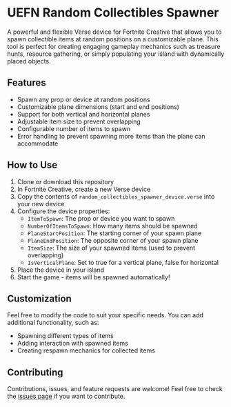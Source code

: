 # UEFN Random Collectibles Spawner

A powerful and flexible Verse device for Fortnite Creative that allows you to spawn collectible items at random positions on a customizable plane. This tool is perfect for creating engaging gameplay mechanics such as treasure hunts, resource gathering, or simply populating your island with dynamically placed objects.

## Features

- Spawn any prop or device at random positions
- Customizable plane dimensions (start and end positions)
- Support for both vertical and horizontal planes
- Adjustable item size to prevent overlapping
- Configurable number of items to spawn
- Error handling to prevent spawning more items than the plane can accommodate

## How to Use

1. Clone or download this repository
2. In Fortnite Creative, create a new Verse device
3. Copy the contents of `random_collectibles_spawner_device.verse` into your new device
4. Configure the device properties:
   - `ItemToSpawn`: The prop or device you want to spawn
   - `NumberOfItemsToSpawn`: How many items should be spawned
   - `PlaneStartPosition`: The starting corner of your spawn plane
   - `PlaneEndPosition`: The opposite corner of your spawn plane
   - `ItemSize`: The size of your spawned items (used to prevent overlapping)
   - `IsVerticalPlane`: Set to true for a vertical plane, false for horizontal
5. Place the device in your island
6. Start the game - items will be spawned automatically!

## Customization

Feel free to modify the code to suit your specific needs. You can add additional functionality, such as:

- Spawning different types of items
- Adding interaction with spawned items
- Creating respawn mechanics for collected items

## Contributing

Contributions, issues, and feature requests are welcome! Feel free to check the [issues page](https://github.com/iamKuff/UEFN-Random-Collectibles-Spawner/issues) if you want to contribute.
